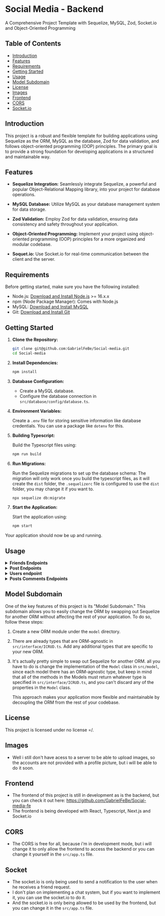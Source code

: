 # Social Media - Backend

A Comprehensive Project Template with Sequelize, MySQL, Zod, Socket.io and Object-Oriented Programming

## Table of Contents

- [Introduction](#introduction)
- [Features](#features)
- [Requirements](#requirements)
- [Getting Started](#getting-started)
- [Usage](#usage)
- [Model Subdomain](#model-subdomain)
- [License](#license)
- [Images](#images)
- [Frontend](#frontend)
- [CORS](#cors)
- [Socket.io](#socket)

## Introduction

This project is a robust and flexible template for building applications using Sequelize as the ORM, MySQL as the database, Zod for data validation, and follows object-oriented programming (OOP) principles. The primary goal is to provide a strong foundation for developing applications in a structured and maintainable way.

## Features

- **Sequelize Integration:** Seamlessly integrate Sequelize, a powerful and popular Object-Relational Mapping library, into your project for database operations.

- **MySQL Database:** Utilize MySQL as your database management system for data storage.

- **Zod Validation:** Employ Zod for data validation, ensuring data consistency and safety throughout your application.

- **Object-Oriented Programming:** Implement your project using object-oriented programming (OOP) principles for a more organized and modular codebase.

- **Soquet.io:** Use Socket.io for real-time communication between the client and the server.

## Requirements

Before getting started, make sure you have the following installed:

- Node.js: [Download and Install Node.js](https://nodejs.org/) >= 16.x.x
- npm (Node Package Manager): Comes with Node.js
- MySQL: [Download and Install MySQL](https://dev.mysql.com/downloads/installer/)
- Git: [Download and Install Git](https://git-scm.com/downloads)

## Getting Started

1. **Clone the Repository:**

   ```bash
   git clone git@github.com:GabrielFeBe/Social-media.git
   cd Social-media
   ```

2. **Install Dependencies:**

   ```bash
   npm install
   ```

3. **Database Configuration:**

   - Create a MySQL database.
   - Configure the database connection in `src/database/config/database.ts`.

4. **Environment Variables:**

   Create a `.env` file for storing sensitive information like database credentials. You can use a package like `dotenv` for this.

5. **Building Typescript:**

   Build the Typescript files using:

   ```bash
   npm run build
   ```

6. **Run Migrations:**

   Run the Sequelize migrations to set up the database schema:
   The migration will only work once you build the typescript files, as it will create the `dist` folder, the `.sequelizerc` file is configured to use the `dist` folder, you may change it if you want to.

   ```bash
   npx sequelize db:migrate
   ```

7. **Start the Application:**

   Start the application using:

   ```bash
   npm start
   ```

Your application should now be up and running.

## Usage

<details>
<summary><strong>Friends Endpoints</strong></summary>

### All endpoints are accessed only by authenticated users.

#### `Endpoint /friends/:id`

- Endpoint to find friends of a user by the user's ID.
- Request method: GET
- Parameters:
  - `id` (from request parameters) - User ID
- Returns a JSON response with the found friends.

#### `Endpoint /friends/:id`

- Endpoint to create a new friend request.
- Request method: POST
- Request body should contain the necessary information to create the friend request.
- Emits a socket event 'friendRequest' using `SocketUtils` to notify other users.
- Returns a JSON response with the created friend request.

#### `Endpoint /friends/:id`

- This is basically to decline a friend request.
- Endpoint to delete a friend request by its ID.
- Request method: DELETE
- Parameters:
  - `id` (from request parameters) - Friend Request ID
- Returns a JSON response with a 204 status code indicating success.

#### `Endpoint /friends`

- Theres no need to pass any parameters, because the user is already logged in so it's retrieving the user's ID from the JWT token.
- Endpoint to fetch all friends of a user.
- Request method: GET
- Returns a JSON response with the user's friends.

#### `Endpoint /friends/:id`

- This is basically to accept a friend request.
- Endpoint to update an existing friend request by its ID.
- Request method: PATCH
- Parameters:
  - `id` (from request parameters) - Friend Request ID
- Request body should contain the necessary information to update the friend request.
- Returns a JSON response with the updated friend request.

</details>

<details>
<summary><strong>Post Endpoints</strong></summary>

### All endpoints are accessed only by authenticated users.

#### `Endpoint /posts/:id`

- Endpoint to get a post by its ID.
- Request method: GET
- Parameters:
  - `id` (from request parameters) - Post ID
- Returns a JSON response with the post details.

#### `Endpoint /posts`

- Endpoint to create a new post.
- Request method: POST
- Request body should contain the necessary information to create the post.
- Returns a JSON response with the created post.

#### `Endpoint /posts/:id`

- Endpoint to delete a post by its ID.
- Request method: DELETE
- Parameters:
  - `id` (from request parameters) - Post ID
- Returns a JSON response with a 204 status code indicating success.

#### `Endpoint /posts`

- Endpoint to fetch all posts.
- Request method: GET
- Returns a JSON response with all posts.

#### `Endpoint /posts/user/:id`

- Endpoint to find posts by a specific user's ID.
- Request method: GET
- Parameters:
  - `id` (from request parameters) - User ID
- Returns a JSON response with posts by the user.
</details>

<details>
<summary><strong>Users endpoint</strong></summary>

### Most of those endpoints are not in use, so therefore they don't need authentication.

#### `Endpoint /users/:id`

- Endpoint to get a user by by the user's ID.
- Request method: GET
- Parameters:
  - `id` (from request parameters) - User ID
- Returns a JSON response with the user details.

#### `Endpoint /users`

- Endpoint to create a new user.
- Request method: POST
- Request body should contain the necessary information to create the user.
- Returns a JSON response with the created user.

#### `Endpoint /users/:id`

- Endpoint to delete a user by their ID.
- Request method: DELETE
- Parameters:
  - `id` (from request parameters) - User ID
- Returns a JSON response with a 204 status code indicating success.

#### `Endpoint /users`

- Endpoint to fetch all users.
- Request method: GET
- Returns a JSON response with all users.

#### `Endpoint /users/names`

- Endpoint to search for users by name.
- Request method: POST
- Request body should contain the user's name to search for.
- Returns a JSON response with users matching the provided name.

#### `Endpoint /users/login`

- Endpoint to log in a user.
- Request method: POST
- Request body should contain the user's email and password for authentication.
- Returns a JSON response with an authentication token.

</details>

<details>
<summary><strong>Posts Comments Endpoints</strong></summary>

### Most of those endpoints are not in use, so therefore they don't need authentication.

#### `Endpoint /comments/:id`

- Endpoint to update a comment by its ID.
- Request method: PATCH
- Parameters:
  - `id` (from request parameters) - Comment ID
- Request body should contain the necessary information to update the comment.
- Returns a JSON response with the updated comment.

#### `Endpoint /comments`

- Endpoint to create a new comment.
- Request method: POST
- Request body should contain the necessary information to create the comment.
- Returns a JSON response with the created comment.

#### `Endpoint /comments/:id`

- Endpoint to delete a comment by its ID.
- Request method: DELETE
- Parameters:
  - `id` (from request parameters) - Comment ID
  - `userId` (from request body) - User ID for authorization
- Returns a JSON response with a 204 status code indicating success.

#### `Endpoint /comments/:id`

- Endpoint to find comments by a specific post's ID.
- Request method: GET
- Parameters:
  - `id` (from request parameters) - Post ID
- Returns a JSON response with comments associated with the specified post.

</details>

## Model Subdomain

One of the key features of this project is its "Model Subdomain." This subdomain allows you to easily change the ORM by swapping out Sequelize for another ORM without affecting the rest of your application. To do so, follow these steps:

1. Create a new ORM module under the `model` directory.

2. There are already types that are ORM-agnostic in `src/interface/ICRUD.ts`. Add any additional types that are specific to your new ORM.

3. It's actually pretty simple to swap out Sequelize for another ORM. all you have to do is change the implementation of the `Model` class in `src/model`, since each model there has an ORM-agnostic type, but keep in mind that all of the methods in the Models must return whatever type is specified in `src/interface/ICRUD.ts`, and you can't discard any of the properties in the `Model` class.

   This approach makes your application more flexible and maintainable by decoupling the ORM from the rest of your codebase.

## License

This project is licensed under no license =/.

## Images

- Well i still don't have acess to a server to be able to upload images, so the accounts are not provided with a profile picture, but i will be able to do it soon.

## Frontend

- The frontend of this project is still in development as is the backend, but you can check it out here: https://github.com/GabrielFeBe/Social-media-fe
- The frontend is being developed with React, Typescript, Next.js and Socket.io

## CORS

- The CORS is free for all, because i'm in development mode, but i will change it to only allow the frontend to access the backend or you can change it yourself in the `src/app.ts` file.

## Socket

- The socket.io is only being used to send a notification to the user when he receives a friend request.
- I don't plan on implementing a chat system, but if you want to implement it, you can use the socket.io to do it.
- And the socket.io is only being allowed to be used by the frontend, but you can change it in the `src/app.ts` file.
